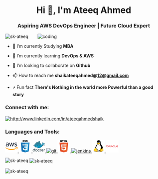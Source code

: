 <h1 align="center">Hi 👋, I'm Ateeq Ahmed</h1>
<h3 align="center">Aspiring AWS DevOps Engineer | Future Cloud Expert</h3>
<img align="right" src="https://camo.githubusercontent.com/88adc7c88c9d3dba7479020846ed35d13410e3707c7f149e1c6140cc6beaef9a/68747470733a2f2f70687973696373677572756b756c2e66696c65732e776f726470726573732e636f6d2f323031392f30322f6368617261637465722d312e676966" alt="coding" width="400">

<p align="left"> <img src="https://komarev.com/ghpvc/?username=sk-ateeq&label=Profile%20views&color=0e75b6&style=flat" alt="sk-ateeq" /> </p>

- 🔭 I’m currently Studying **MBA**

- 🌱 I’m currently learning **DevOps & AWS**

- 👯 I’m looking to collaborate on **Github**

- 📫 How to reach me **shaikateeqahmed@12@gmail.com**

- ⚡ Fun fact **There's Nothing in the world more Powerful than a good story**

<h3 align="left">Connect with me:</h3>
<p align="left">
<a href="https://linkedin.com/in/http://www.linkedin.com/in/ateeqahmedshaik" target="blank"><img align="center" src="https://raw.githubusercontent.com/rahuldkjain/github-profile-readme-generator/master/src/images/icons/Social/linked-in-alt.svg" alt="http://www.linkedin.com/in/ateeqahmedshaik" height="30" width="40" /></a>
</p>

<h3 align="left">Languages and Tools:</h3>
<p align="left"> <a href="https://aws.amazon.com" target="_blank" rel="noreferrer"> <img src="https://raw.githubusercontent.com/devicons/devicon/master/icons/amazonwebservices/amazonwebservices-original-wordmark.svg" alt="aws" width="40" height="40"/> </a> <a href="https://www.w3schools.com/css/" target="_blank" rel="noreferrer"> <img src="https://raw.githubusercontent.com/devicons/devicon/master/icons/css3/css3-original-wordmark.svg" alt="css3" width="40" height="40"/> </a> <a href="https://www.docker.com/" target="_blank" rel="noreferrer"> <img src="https://raw.githubusercontent.com/devicons/devicon/master/icons/docker/docker-original-wordmark.svg" alt="docker" width="40" height="40"/> </a> <a href="https://git-scm.com/" target="_blank" rel="noreferrer"> <img src="https://www.vectorlogo.zone/logos/git-scm/git-scm-icon.svg" alt="git" width="40" height="40"/> </a> <a href="https://www.w3.org/html/" target="_blank" rel="noreferrer"> <img src="https://raw.githubusercontent.com/devicons/devicon/master/icons/html5/html5-original-wordmark.svg" alt="html5" width="40" height="40"/> </a> <a href="https://www.jenkins.io" target="_blank" rel="noreferrer"> <img src="https://www.vectorlogo.zone/logos/jenkins/jenkins-icon.svg" alt="jenkins" width="40" height="40"/> </a> <a href="https://www.linux.org/" target="_blank" rel="noreferrer"> <img src="https://raw.githubusercontent.com/devicons/devicon/master/icons/linux/linux-original.svg" alt="linux" width="40" height="40"/> </a> <a href="https://www.oracle.com/" target="_blank" rel="noreferrer"> <img src="https://raw.githubusercontent.com/devicons/devicon/master/icons/oracle/oracle-original.svg" alt="oracle" width="40" height="40"/> </a> </p>

<p><img align="left" src="https://github-readme-stats.vercel.app/api/top-langs?username=sk-ateeq&show_icons=true&locale=en&layout=compact" alt="sk-ateeq" /></p>

<p>&nbsp;<img align="center" src="https://github-readme-stats.vercel.app/api?username=sk-ateeq&show_icons=true&locale=en" alt="sk-ateeq" /></p>

<p><img align="center" src="https://github-readme-streak-stats.herokuapp.com/?user=sk-ateeq&" alt="sk-ateeq" /></p>

<!--
**Sk-Ateeq/Sk-Ateeq** is a ✨ _special_ ✨ repository because its `README.md` (this file) appears on your GitHub profile.

Here are some ideas to get you started:

- 🔭 I’m currently working on ...
- 🌱 I’m currently learning ...
- 👯 I’m looking to collaborate on ...
- 🤔 I’m looking for help with ...
- 💬 Ask me about ...
- 📫 How to reach me: ...
- 😄 Pronouns: ...
- ⚡ Fun fact: ...
-->
